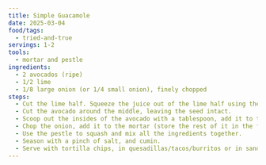 ```yaml
---
title: Simple Guacamole
date: 2025-03-04
food/tags:
  - tried-and-true
servings: 1-2
tools:
  - mortar and pestle
ingredients:
  - 2 avocados (ripe)
  - 1/2 lime
  - 1/8 large onion (or 1/4 small onion), finely chopped
steps:
  - Cut the lime half. Squeeze the juice out of the lime half using the mortar and pestle (optionally, use a lemon squeezer). Remove the peel and insides from the mortar.
  - Cut the avocado around the middle, leaving the seed intact.
  - Scoop out the insides of the avocado with a tablespoon, add it to the mortar.
  - Chop the onion, add it to the mortar (store the rest of it in the fridge).
  - Use the pestle to squash and mix all the ingredients together.
  - Season with a pinch of salt, and cumin.
  - Serve with tortilla chips, in quesadillas/tacos/burritos or in sandwiches.
---
```

